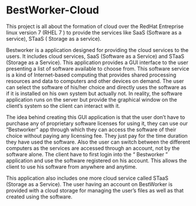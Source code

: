 # BestWorker-Cloud

This project is all about the formation of cloud over the RedHat Entreprise linux version 7 (RHEL 7 ) to provide the services like SaaS (Software as a service), STaaS ( Storage as a service).

Bestworker is a application designed for providing the cloud services to the users. It includes cloud services, SaaS (Software as a Service) and STaaS (Storage as a Service). This application provides a GUI interface to the user presenting a list of software available to choose from. This software service is a kind of Internet-based computing that provides shared processing resources and data to computers and other devices on demand. The user can select the software of his/her choice and directly uses the software as if it is installed on his own system but actually not. In reality, the software application runs on the server but provide the graphical window on the client’s system so the client can interact with it. 

The idea behind creating this GUI application is that the user don’t have to purchase any of proprietary software licenses for using it, they can use our “Bestworker” app through which they can access the software of their choice without paying any licensing fee. They just pay for the time duration they have used the software. Also the user can switch between the different computers as the services are accessed through an account, not by the software alone. The client have to first login into the “ Bestworker ” application and use the software registered on his account. This allows the client to use his software from anywhere and anytime.

This application also includes one more cloud service called STaaS (Storage as a Service). The user having an account on BestWorker is provided with a cloud storage for managing the user’s files as well as that created using the software.
